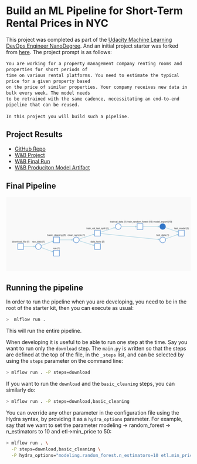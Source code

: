 # Build an ML Pipeline for Short-Term Rental Prices in NYC


This project was completed as part of the [Udacity Machine Learning DevOps Engineer NanoDegree](#https://www.udacity.com/course/machine-learning-dev-ops-engineer-nanodegree--nd0821). And an initial project starter was forked from [here](#https://github.com/udacity/nd0821-c2-build-model-workflow-starter). The project prompt is as follows:

```
You are working for a property management company renting rooms and properties for short periods of 
time on various rental platforms. You need to estimate the typical price for a given property based 
on the price of similar properties. Your company receives new data in bulk every week. The model needs 
to be retrained with the same cadence, necessitating an end-to-end pipeline that can be reused.

In this project you will build such a pipeline.
```

## Project Results

* [GitHub Repo](#https://github.com/kevinpmcgee14/short-term-rental-prices-nyc)
* [W&B Project](#https://wandb.ai/kevin_mcgee/nyc_airbnb?workspace=user-kevin_mcgee)
* [W&B Final Run](#https://wandb.ai/kevin_mcgee/nyc_airbnb/runs/12dd8o1k?workspace=user-kevin_mcgee)
* [W&B Produciton Model Artifact](#https://wandb.ai/kevin_mcgee/nyc_airbnb/artifacts/model_export/random_forest_export/6e29e7f00a6cf4c29a05)

## Final Pipeline
![Final Pipeline](FinalPipeline.png?raw=true)

## Running the pipeline
In order to run the pipeline when you are developing, you need to be in the root of the starter kit, 
then you can execute as usual:

```bash
>  mlflow run .
```
This will run the entire pipeline.

When developing it is useful to be able to run one step at the time. Say you want to run only
the ``download`` step. The `main.py` is written so that the steps are defined at the top of the file, in the 
``_steps`` list, and can be selected by using the `steps` parameter on the command line:

```bash
> mlflow run . -P steps=download
```
If you want to run the ``download`` and the ``basic_cleaning`` steps, you can similarly do:
```bash
> mlflow run . -P steps=download,basic_cleaning
```
You can override any other parameter in the configuration file using the Hydra syntax, by
providing it as a ``hydra_options`` parameter. For example, say that we want to set the parameter
modeling -> random_forest -> n_estimators to 10 and etl->min_price to 50:

```bash
> mlflow run . \
  -P steps=download,basic_cleaning \
  -P hydra_options="modeling.random_forest.n_estimators=10 etl.min_price=50"
```
